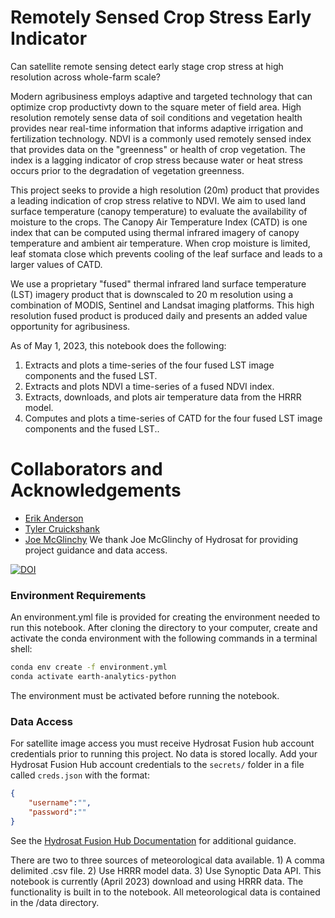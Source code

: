 # Remotely Sensed Crop Stress Early Indicator

Can satellite remote sensing detect early stage crop stress at high resolution across whole-farm scale?

Modern agribusiness employs adaptive and targeted technology that can optimize crop productivty down to the square meter of field area. High resolution remotely sense data of soil conditions and vegetation health provides near real-time information that informs adaptive irrigation and fertilization technology. NDVI is a commonly used remotely sensed index that provides data on the "greenness" or health of crop vegetation.  The index is a lagging indicator of crop stress because water or heat stress occurs prior to the degradation of vegetation greenness.

This project seeks to provide a high resolution (20m) product that provides a leading indication of crop stress relative to NDVI.  We aim to used land surface temperature (canopy temperature) to evaluate the availability of moisture to the crops.  The Canopy Air Temperature Index (CATD) is one index that can be computed using thermal infrared imagery of canopy temperature and ambient air temperature.  When crop moisture is limited, leaf stomata close which prevents cooling of the leaf surface and leads to a larger values of CATD.  

We use a proprietary "fused" thermal infrared land surface temperature (LST) imagery product that is downscaled to 20 m resolution using a combination of MODIS, Sentinel and Landsat imaging platforms. This high resolution fused product is produced daily and presents an added value opportunity for agribusiness.

As of May 1, 2023, this notebook does the following:
1. Extracts and plots a time-series of the four fused LST image components and the fused LST.
2. Extracts and plots NDVI a time-series of a fused NDVI index.
3. Extracts, downloads, and plots air temperature data from the HRRR model.
4. Computes and plots a time-series of CATD for the four fused LST image components and the fused LST..

# Collaborators and Acknowledgements

- [Erik Anderson](https://github.com/eriktuck)
- [Tyler Cruickshank](https://github.com/tcruicks)
- [Joe McGlinchy](https://github.com/joemcglinchy)
We thank Joe McGlinchy of Hydrosat for providing project guidance and data access.

[![DOI](https://zenodo.org/badge/627146632.svg)](https://zenodo.org/badge/latestdoi/627146632)

### Environment Requirements

An environment.yml file is provided for creating the environment needed to run this notebook.  After cloning the directory to your computer, create and activate the conda environment with the following commands in a terminal shell:

```bash
conda env create -f environment.yml
conda activate earth-analytics-python
```

The environment must be activated before running the notebook.

### Data Access

For satellite image access you must receive Hydrosat Fusion hub account credentials prior to running this project.  No data is stored locally.  Add your Hydrosat Fusion Hub account credentials to the `secrets/` folder in a file called `creds.json` with the format:

```json
{
    "username":"",
    "password":""
}
```
See the [Hydrosat Fusion Hub Documentation](https://hydrosat.github.io/fusion-hub-docs/intro.html) for additional guidance.

There are two to three sources of meteorological data available.  1) A comma delimited .csv file.  2) Use HRRR model data.  3) Use Synoptic Data API.  This notebook is currently (April 2023) download and using HRRR data.  The functionality is built in to the notebook.  All meteorological data is contained in the /data directory.
